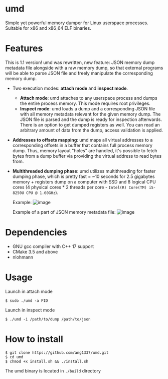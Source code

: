 # umd
Simple yet powerful memory dumper for Linux userspace processes. Suitable for x86 and x86_64 ELF binaries.
# Features
This is 1.1 version! umd was rewritten, new feature: JSON memory dump metadata file alongside with a raw memory dump, so that external programs will be able to parse JSON file and freely manipulate the corresponding memory dump.
- Two execution modes: **attach mode** and **inspect mode**.
    - **Attach mode**: umd attaches to any userspace process and dumps the entire process memory. This mode requires root privileges.
    - **Inspect mode**: umd loads a dump and a corresponding JSON file with all memory metadata relevant for the given memory dump. The JSON file is parsed and the dump is ready for inspection afterwards. There is an option to get dumped registers as well. You can read an arbitrary amount of data from the dump, access validation is applied.
- **Addresses to offsets mapping**: umd maps all virtual addresses to a corresponding offsets in a buffer that contains full process memory dump. Thus, memory layout "holes" are handled, it's possible to fetch bytes from a dump buffer via providing the virtual address to read bytes from. 
- **Multithreaded dumping phase**: umd utilizes multithreading for faster dumping phase, which is pretty fast = ~10 seconds for 2.5 gigabytes memory + registers dump on a computer with SSD and 8 logical CPU cores (4 physical cores * 2 threads per core - ```Intel(R) Core(TM) i5-8250U CPU @ 1.60GHz```).
  
  Example:
  ![image](https://user-images.githubusercontent.com/45107680/97784029-533c9d80-1ba4-11eb-9446-bea626549a9f.png)

  Example of a part of JSON memory metadata file:
  ![image](https://user-images.githubusercontent.com/45107680/97783834-f12f6880-1ba2-11eb-93c0-5346cf52706f.png)

# Dependencies
- GNU gcc compiler with C++ 17 support
- CMake 3.5 and above
- nlohmann 

# Usage
Launch in attach mode

    $ sudo ./umd -a PID

Launch in inspect mode

    $ ./umd -i /path/to/dump /path/to/json 
        
# How to install
    $ git clone https://github.com/ang1337/umd.git
    $ cd umd
    $ chmod +x install.sh && ./install.sh
The umd binary is located in ```./build``` directory
